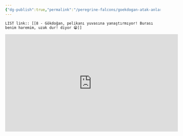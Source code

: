 ```yaml
---
{"dg-publish":true,"permalink":"/peregrine-falcons/goekdogan-atak-anlari/8-goekdogan-pelikani-yuvasina-yanastirmiyor-burasi-benim-haremim-uzak-dur-diyor/","updated":"2024-09-21T16:31:10.028+03:00"}
---
```


`LIST link:: [[8 - Gökdoğan, pelikanı yuvasına yanaştırmıyor! Burası benim haremim, uzak dur! diyor 😁]] `

<iframe width="560" height="315" src="https://www.youtube.com/embed/j0uk2Y0ALfY?si=wzyukv252jzHuVXC" title="YouTube video player" frameborder="0" allow="accelerometer; autoplay; clipboard-write; encrypted-media; gyroscope; picture-in-picture; web-share" referrerpolicy="strict-origin-when-cross-origin" allowfullscreen></iframe>
